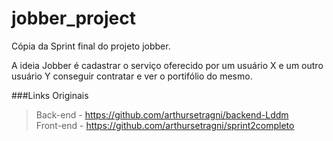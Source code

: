 # jobber_project
Cópia da Sprint final do projeto jobber.

A ideia Jobber é cadastrar o serviço oferecido por um usuário X e um outro usuário Y conseguir contratar e ver o portifólio do mesmo.

###Links Originais
>Back-end - https://github.com/arthursetragni/backend-Lddm <br>
>Front-end - https://github.com/arthursetragni/sprint2completo
